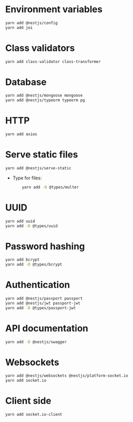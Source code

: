 # Environment variables
```sh
yarn add @nestjs/config
yarn add joi 
```

# Class validators
```sh
yarn add class-validator class-transformer
```

# Database
```sh
yarn add @nestjs/mongoose mongoose 
yarn add @nestjs/typeorm typeorm pg
```

# HTTP
```sh
yarn add axios   
```

# Serve static files
```sh
yarn add @nestjs/serve-static 
``` 
- Type for files:
    ```sh
        yarn add -D @types/multer
    ```

# UUID
```sh
yarn add uuid     
yarn add -D @types/uuid 
```

# Password hashing
```sh
yarn add bcrypt
yarn add -D @types/bcrypt
```

# Authentication
```sh
yarn add @nestjs/passport passport
yarn add @nestjs/jwt passport-jwt
yarn add -D @types/passport-jwt
```

# API documentation
```sh
yarn add -D @nestjs/swagger
```

# Websockets
```sh
yarn add @nestjs/websockets @nestjs/platform-socket.io
yarn add socket.io
```

# Client side
```sh
yarn add socket.io-client
```